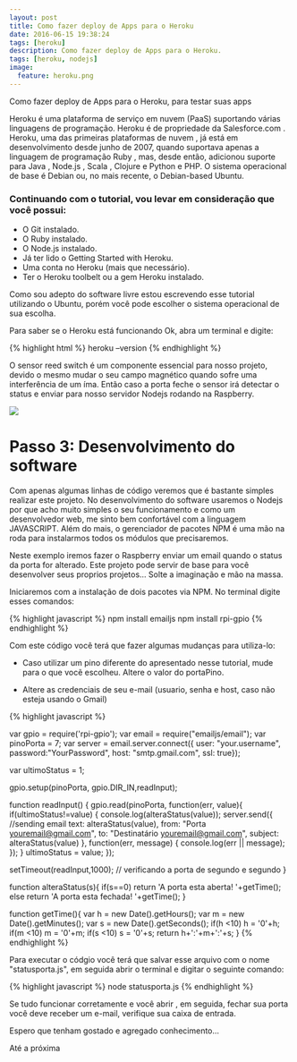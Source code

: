 ```yaml
---
layout: post
title: Como fazer deploy de Apps para o Heroku
date: 2016-06-15 19:38:24
tags: [heroku]
description: Como fazer deploy de Apps para o Heroku.
tags: [heroku, nodejs]
image:
  feature: heroku.png
---
```


Como fazer deploy de Apps para o Heroku, para testar suas apps

Heroku é uma plataforma de serviço em nuvem (PaaS) suportando várias linguagens de programação. Heroku é de propriedade da Salesforce.com . Heroku, uma das primeiras plataformas de nuvem , já está em desenvolvimento desde junho de 2007, quando suportava apenas a linguagem de programação Ruby , mas, desde então, adicionou suporte para Java , Node.js , Scala , Clojure e Python e PHP. O sistema operacional de base é Debian ou, no mais recente, o Debian-based Ubuntu.

### Continuando com o tutorial, vou levar em consideração que você possui:

* O Git instalado.
* O Ruby instalado.
* O Node.js instalado.
* Já ter lido o Getting Started with Heroku.
* Uma conta no Heroku (mais que necessário).
* Ter o Heroku toolbelt ou a gem Heroku instalado.

Como sou adepto do software livre estou escrevendo esse tutorial utilizando o Ubuntu, porém você pode escolher o sistema operacional de sua escolha.

Para saber se o Heroku está funcionando Ok, abra um terminal e digite:

{% highlight html %}
heroku –version
{% endhighlight %}









O sensor reed switch é um componente essencial para nosso projeto, devido o mesmo mudar o seu campo magnético quando sofre uma interferência de um íma. Então caso a porta feche o sensor irá detectar o status e enviar para nosso servidor Nodejs rodando na Raspberry.

<img class="center-block" src="http://www.usefulbulk.com/navionmods/housedoor/images/09_reed_switch_deta.jpg">

# Passo 3: Desenvolvimento do software

Com apenas algumas linhas de código veremos que é bastante simples realizar este projeto. No desenvolvimento do software usaremos o Nodejs por que acho muito simples o seu funcionamento e como um desenvolvedor web, me sinto bem confortável com a linguagem JAVASCRIPT. Além do mais, o gerenciador de pacotes NPM é uma mão na roda para instalarmos todos os módulos que precisaremos.

Neste exemplo iremos fazer o Raspberry enviar um email quando o status da porta for alterado. Este projeto pode servir de base para você desenvolver seus proprios projetos... Solte a imaginação e mão na massa.

Iniciaremos com a instalação de dois pacotes via NPM. No terminal digite esses comandos:

{% highlight javascript %}
npm install emailjs
npm install rpi-gpio
{% endhighlight %}

Com este código você terá que fazer algumas mudanças para utiliza-lo:

* Caso utilizar um pino diferente do apresentado nesse tutorial, mude para o que vocẽ escolheu. Altere o valor do portaPino.

* Altere as credenciais de seu e-mail (usuario, senha e host, caso não esteja usando o Gmail)

{% highlight javascript %}

var gpio = require('rpi-gpio');
var email   = require("emailjs/email");
var pinoPorta = 7; 
var server  = email.server.connect({
    user:    "your.username",
    password:"YourPassword",
    host:    "smtp.gmail.com",
    ssl: true});

var ultimoStatus = 1;

gpio.setup(pinoPorta, gpio.DIR_IN,readInput);

function readInput()
{
    gpio.read(pinoPorta, function(err, value){
        if(ultimoStatus!=value)
        {
                console.log(alteraStatus(value));
                server.send({ //sending email
                   text:    alteraStatus(value),
                   from:    "Porta <youremail@gmail.com>",
                   to:      "Destinatário <youremail@gmail.com>",
                   subject: alteraStatus(value)
                }, function(err, message) { console.log(err || message); });
        }
        ultimoStatus = value;
    });

  setTimeout(readInput,1000); // verificando a porta de segundo e segundo
}

function alteraStatus(s){
  if(s==0) return 'A porta esta aberta! '+getTime();
  else return 'A porta esta fechada! '+getTime();
}

function getTime(){
        var h = new Date().getHours();
        var m = new Date().getMinutes();
        var s = new Date().getSeconds();
        if(h <10) h = '0'+h;
        if(m <10) m = '0'+m;
        if(s <10) s = '0'+s;
        return h+':'+m+':'+s;
}
{% endhighlight %}

Para executar o códgio você terá que salvar esse arquivo com o nome "statusporta.js", em seguida abrir o terminal e digitar o seguinte comando:

{% highlight javascript %}
node statusporta.js
{% endhighlight %}

Se tudo funcionar corretamente e você abrir , em seguida, fechar sua porta você deve receber um e-mail, verifique sua caixa de entrada.

Espero que tenham gostado e agregado conhecimento...

Até a próxima


